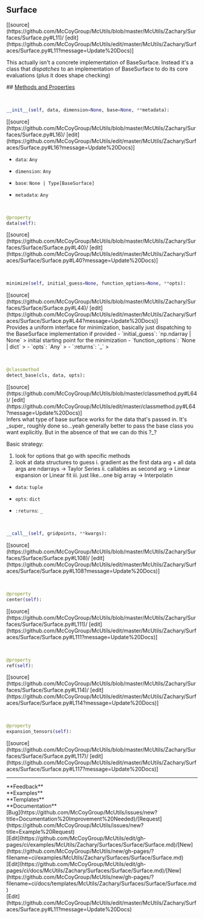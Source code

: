 ## <a id="McUtils.Zachary.Surfaces.Surface.Surface">Surface</a> 

<div class="docs-source-link" markdown="1">
[[source](https://github.com/McCoyGroup/McUtils/blob/master/McUtils/Zachary/Surfaces/Surface.py#L11)/
[edit](https://github.com/McCoyGroup/McUtils/edit/master/McUtils/Zachary/Surfaces/Surface.py#L11?message=Update%20Docs)]
</div>

This actually isn't a concrete implementation of BaseSurface.
Instead it's a class that _dispatches_ to an implementation of BaseSurface to do its core evaluations (plus it does shape checking)







<div class="collapsible-section">
 <div class="collapsible-section collapsible-section-header" markdown="1">
## <a class="collapse-link" data-toggle="collapse" href="#methods" markdown="1"> Methods and Properties</a> <a class="float-right" data-toggle="collapse" href="#methods"><i class="fa fa-chevron-down"></i></a>
 </div>
 <div class="collapsible-section collapsible-section-body collapse show" id="methods" markdown="1">
 
<a id="McUtils.Zachary.Surfaces.Surface.Surface.__init__" class="docs-object-method">&nbsp;</a> 
```python
__init__(self, data, dimension=None, base=None, **metadata): 
```
<div class="docs-source-link" markdown="1">
[[source](https://github.com/McCoyGroup/McUtils/blob/master/McUtils/Zachary/Surfaces/Surface.py#L16)/
[edit](https://github.com/McCoyGroup/McUtils/edit/master/McUtils/Zachary/Surfaces/Surface.py#L16?message=Update%20Docs)]
</div>

  - `data`: `Any`
    > 
  - `dimension`: `Any`
    > 
  - `base`: `None | Type[BaseSurface]`
    > 
  - `metadata`: `Any`
    >


<a id="McUtils.Zachary.Surfaces.Surface.Surface.data" class="docs-object-method">&nbsp;</a> 
```python
@property
data(self): 
```
<div class="docs-source-link" markdown="1">
[[source](https://github.com/McCoyGroup/McUtils/blob/master/McUtils/Zachary/Surfaces/Surface/Surface.py#L40)/
[edit](https://github.com/McCoyGroup/McUtils/edit/master/McUtils/Zachary/Surfaces/Surface/Surface.py#L40?message=Update%20Docs)]
</div>


<a id="McUtils.Zachary.Surfaces.Surface.Surface.minimize" class="docs-object-method">&nbsp;</a> 
```python
minimize(self, initial_guess=None, function_options=None, **opts): 
```
<div class="docs-source-link" markdown="1">
[[source](https://github.com/McCoyGroup/McUtils/blob/master/McUtils/Zachary/Surfaces/Surface/Surface.py#L44)/
[edit](https://github.com/McCoyGroup/McUtils/edit/master/McUtils/Zachary/Surfaces/Surface/Surface.py#L44?message=Update%20Docs)]
</div>
Provides a uniform interface for minimization, basically just dispatching to the BaseSurface implementation if provided
  - `initial_guess`: `np.ndarray | None`
    > initial starting point for the minimization
  - `function_options`: `None | dict`
    > 
  - `opts`: `Any`
    > 
  - `:returns`: `_`
    >


<a id="McUtils.Zachary.Surfaces.Surface.Surface.detect_base" class="docs-object-method">&nbsp;</a> 
```python
@classmethod
detect_base(cls, data, opts): 
```
<div class="docs-source-link" markdown="1">
[[source](https://github.com/McCoyGroup/McUtils/blob/master/classmethod.py#L64)/
[edit](https://github.com/McCoyGroup/McUtils/edit/master/classmethod.py#L64?message=Update%20Docs)]
</div>
Infers what type of base surface works for the data that's passed in.
It's _super_ roughly done so...yeah generally better to pass the base class you want explicitly.
But in the absence of that we can do this ?_?

Basic strategy:
1. look for options that go with specific methods
2. look at data structures to guess
i.   gradient as the first data arg + all data args are ndarrays -> Taylor Series
ii.  callables as second arg -> Linear expansion or Linear fit
iii. just like...one big array -> Interpolatin
  - `data`: `tuple`
    > 
  - `opts`: `dict`
    > 
  - `:returns`: `_`
    >


<a id="McUtils.Zachary.Surfaces.Surface.Surface.__call__" class="docs-object-method">&nbsp;</a> 
```python
__call__(self, gridpoints, **kwargs): 
```
<div class="docs-source-link" markdown="1">
[[source](https://github.com/McCoyGroup/McUtils/blob/master/McUtils/Zachary/Surfaces/Surface/Surface.py#L108)/
[edit](https://github.com/McCoyGroup/McUtils/edit/master/McUtils/Zachary/Surfaces/Surface/Surface.py#L108?message=Update%20Docs)]
</div>


<a id="McUtils.Zachary.Surfaces.Surface.Surface.center" class="docs-object-method">&nbsp;</a> 
```python
@property
center(self): 
```
<div class="docs-source-link" markdown="1">
[[source](https://github.com/McCoyGroup/McUtils/blob/master/McUtils/Zachary/Surfaces/Surface/Surface.py#L111)/
[edit](https://github.com/McCoyGroup/McUtils/edit/master/McUtils/Zachary/Surfaces/Surface/Surface.py#L111?message=Update%20Docs)]
</div>


<a id="McUtils.Zachary.Surfaces.Surface.Surface.ref" class="docs-object-method">&nbsp;</a> 
```python
@property
ref(self): 
```
<div class="docs-source-link" markdown="1">
[[source](https://github.com/McCoyGroup/McUtils/blob/master/McUtils/Zachary/Surfaces/Surface/Surface.py#L114)/
[edit](https://github.com/McCoyGroup/McUtils/edit/master/McUtils/Zachary/Surfaces/Surface/Surface.py#L114?message=Update%20Docs)]
</div>


<a id="McUtils.Zachary.Surfaces.Surface.Surface.expansion_tensors" class="docs-object-method">&nbsp;</a> 
```python
@property
expansion_tensors(self): 
```
<div class="docs-source-link" markdown="1">
[[source](https://github.com/McCoyGroup/McUtils/blob/master/McUtils/Zachary/Surfaces/Surface/Surface.py#L117)/
[edit](https://github.com/McCoyGroup/McUtils/edit/master/McUtils/Zachary/Surfaces/Surface/Surface.py#L117?message=Update%20Docs)]
</div>
 </div>
</div>












---


<div markdown="1" class="text-secondary">
<div class="container">
  <div class="row">
   <div class="col" markdown="1">
**Feedback**   
</div>
   <div class="col" markdown="1">
**Examples**   
</div>
   <div class="col" markdown="1">
**Templates**   
</div>
   <div class="col" markdown="1">
**Documentation**   
</div>
   <div class="col" markdown="1">
   
</div>
   <div class="col" markdown="1">
   
</div>
   <div class="col" markdown="1">
   
</div>
</div>
  <div class="row">
   <div class="col" markdown="1">
[Bug](https://github.com/McCoyGroup/McUtils/issues/new?title=Documentation%20Improvement%20Needed)/[Request](https://github.com/McCoyGroup/McUtils/issues/new?title=Example%20Request)   
</div>
   <div class="col" markdown="1">
[Edit](https://github.com/McCoyGroup/McUtils/edit/gh-pages/ci/examples/McUtils/Zachary/Surfaces/Surface/Surface.md)/[New](https://github.com/McCoyGroup/McUtils/new/gh-pages/?filename=ci/examples/McUtils/Zachary/Surfaces/Surface/Surface.md)   
</div>
   <div class="col" markdown="1">
[Edit](https://github.com/McCoyGroup/McUtils/edit/gh-pages/ci/docs/McUtils/Zachary/Surfaces/Surface/Surface.md)/[New](https://github.com/McCoyGroup/McUtils/new/gh-pages/?filename=ci/docs/templates/McUtils/Zachary/Surfaces/Surface/Surface.md)   
</div>
   <div class="col" markdown="1">
[Edit](https://github.com/McCoyGroup/McUtils/edit/master/McUtils/Zachary/Surfaces/Surface.py#L11?message=Update%20Docs)   
</div>
   <div class="col" markdown="1">
   
</div>
   <div class="col" markdown="1">
   
</div>
   <div class="col" markdown="1">
   
</div>
</div>
</div>
</div>